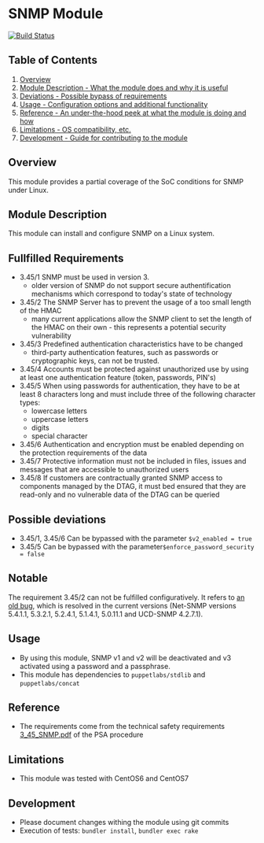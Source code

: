 # SNMP Module

[![Build Status](https://travis-ci.org/T-Systems-MMS/puppet-secc_snmpd.svg?branch=master)](https://travis-ci.org/T-Systems-MMS/puppet-secc_snmpd)

## Table of Contents

1. [Overview](#overview)
2. [Module Description - What the module does and why it is useful](#module-description)
4. [Deviations - Possible bypass of requirements](#Possible-deviations)
4. [Usage - Configuration options and additional functionality](#usage)
5. [Reference - An under-the-hood peek at what the module is doing and how](#reference)
6. [Limitations - OS compatibility, etc.](#limitations)
7. [Development - Guide for contributing to the module](#development)

## Overview

This module provides a partial coverage of the SoC conditions for SNMP under Linux.

## Module Description

This module can install and configure SNMP on a Linux system.

## Fullfilled Requirements

* 3.45/1 SNMP must be used in version 3.
  * older version of SNMP do not support secure authentification mechanisms which correspond to today's state of technology
* 3.45/2 The SNMP Server has to prevent the usage of a too small length of the HMAC
  * many current applications allow the SNMP client to set the length of the HMAC on their own - this represents a potential security vulnerability
* 3.45/3 Predefined authentication characteristics have to be changed
  * third-party authentication features, such as passwords or cryptographic keys, can not be trusted.
* 3.45/4 Accounts must be protected against unauthorized use by using at least one authentication feature (token, passwords, PIN's)
* 3.45/5 When using passwords for authentication, they have to be at least 8 characters long and must include three of the following character types:
  * lowercase letters
  * uppercase letters
  * digits
  * special character
* 3.45/6 Authentication and encryption must be enabled depending on the protection requirements of the data
* 3.45/7 Protective information must not be included in files, issues and messages that are accessible to unauthorized users
* 3.45/8 If customers are contractually granted SNMP access to components managed by the DTAG, it must bed ensured that they are read-only and no vulnerable data of the DTAG can be queried

## Possible deviations

- 3.45/1, 3.45/6 Can be bypassed with the parameter ```$v2_enabled = true```
- 3.45/5 Can be bypassed with the parameter```$enforce_password_security = false```

## Notable

The requirement 3.45/2 can not be fulfilled configuratively. It refers to [an old bug](https://www.kb.cert.org/vuls/id/878044), which is resolved in the current versions (Net-SNMP versions 5.4.1.1, 5.3.2.1, 5.2.4.1, 5.1.4.1, 5.0.11.1 and UCD-SNMP 4.2.7.1).

## Usage

* By using this module, SNMP v1 and v2 will be deactivated and v3 activated using a password and a passphrase.
* This module has dependencies to ```puppetlabs/stdlib``` and ```puppetlabs/concat```

## Reference

* The requirements come from the technical safety requirements [3_45_SNMP.pdf](https://www.telekom.com/psa) of the PSA procedure

## Limitations

* This module was tested with CentOS6 and CentOS7

## Development

* Please document changes withing the module using git commits
* Execution of tests: `bundler install`, `bundler exec rake`
